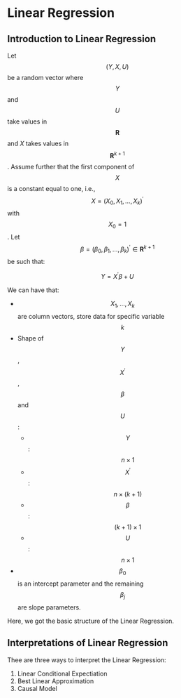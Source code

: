# Linear Regression

## Introduction to Linear Regression

Let $$(Y, X, U)$$be a random vector where $$Y$$ and $$U$$ take values in $$\mathbf{R}$$ and $X$ takes values in $$\mathbf{R}^{k+1}$$. Assume further that the first component of $$X$$ is a constant equal to one, i.e.,$$X=\left(X_0, X_1, \ldots, X_k\right)^{\prime}$$ with $$X_0=1$$.  Let $$\beta=\left(\beta_0, \beta_1, \ldots, \beta_k\right)^{\prime} \in \mathbf{R}^{k+1}$$ be such that:&#x20;

$$
Y=X^{\prime} \beta+U
$$

We can have that:

* $$X_1, \ldots, X_k$$ are column vectors, store data for specific variable $$k$$
* Shape of $$Y$$, $$X^{\prime}$$, $$\beta$$ and $$U$$:&#x20;
  * $$Y$$: $$n \times 1$$
  * $$X^{\prime}$$: $$n \times (k+1)$$
  * $$\beta$$: $$(k+1) \times 1$$
  * $$U$$: $$n \times 1$$
* &#x20;$$\beta_0$$ is an intercept parameter and the remaining $$\beta_j$$ are slope parameters.

Here, we got the basic structure of the Linear Regression.

## Interpretations of Linear Regression

Thee are three ways to interpret the Linear Regression:

1. Linear Conditional Expectiation
2. Best Linear Approximation
3. Causal Model

